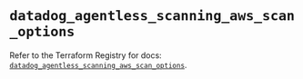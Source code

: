 # `datadog_agentless_scanning_aws_scan_options`

Refer to the Terraform Registry for docs: [`datadog_agentless_scanning_aws_scan_options`](https://registry.terraform.io/providers/datadog/datadog/3.73.0/docs/resources/agentless_scanning_aws_scan_options).
